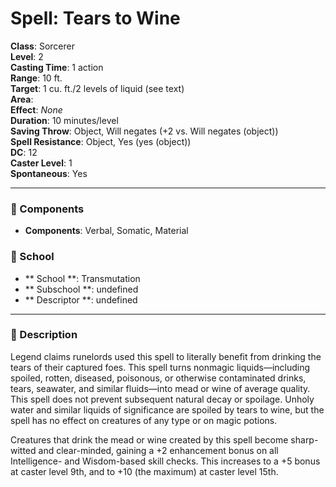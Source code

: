 
# Spell: Tears to Wine
**Class**: Sorcerer  
**Level**: 2  
**Casting Time**: 1 action  
**Range**: 10 ft.  
**Target**: 1 cu. ft./2 levels of liquid (see text)  
**Area**:   
**Effect**: _None_  
**Duration**: 10 minutes/level  
**Saving Throw**: Object, Will negates (+2 vs. Will negates (object))  
**Spell Resistance**: Object, Yes (yes (object))  
**DC**: 12  
**Caster Level**: 1  
**Spontaneous**: Yes

---

### 🔮 Components
- **Components**: Verbal, Somatic, Material

### 🏫 School
- ** School **: Transmutation
- ** Subschool **: undefined
- ** Descriptor **: undefined
---

### 📜 Description
Legend claims runelords used this spell to literally benefit from drinking the tears of their captured foes. This spell turns nonmagic liquids—including spoiled, rotten, diseased, poisonous, or otherwise contaminated drinks, tears, seawater, and similar fluids—into mead or wine of average quality. This spell does not prevent subsequent natural decay or spoilage. Unholy water and similar liquids of significance are spoiled by tears to wine, but the spell has no effect on creatures of any type or on magic potions.

Creatures that drink the mead or wine created by this spell become sharp-witted and clear-minded, gaining a +2 enhancement bonus on all Intelligence- and Wisdom-based skill checks. This increases to a +5 bonus at caster level 9th, and to +10 (the maximum) at caster level 15th.
